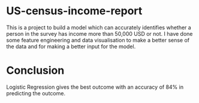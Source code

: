 # US-census-income-report
This is a project to build a model which can accurately identifies whether a person in the survey has income more than 50,000 USD or not.
I have done some feature engineering and data visualisation to make a better sense of the data and for making a better input for the model.

# Conclusion
Logistic Regression gives the best outcome with an accuracy of 84% in predicting the outcome.

